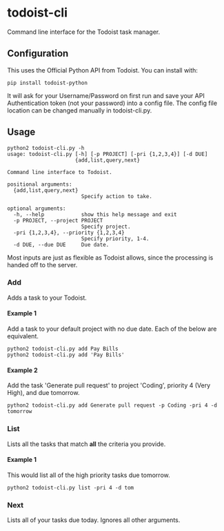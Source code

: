# todoist-cli
Command line interface for the Todoist task manager.

## Configuration
This uses the Official Python API from Todoist. You can install with:

```
pip install todoist-python
```

It will ask for your Username/Password on first run and save your API Authentication token (not your password) into a config file. The config file location can be changed manually in todoist-cli.py.


## Usage

```
python2 todoist-cli.py -h
usage: todoist-cli.py [-h] [-p PROJECT] [-pri {1,2,3,4}] [-d DUE]
                      {add,list,query,next}

Command line interface to Todoist.

positional arguments:
  {add,list,query,next}
                        Specify action to take.

optional arguments:
  -h, --help            show this help message and exit
  -p PROJECT, --project PROJECT
                        Specify project.
  -pri {1,2,3,4}, --priority {1,2,3,4}
                        Specify priority, 1-4.
  -d DUE, --due DUE     Due date.
```

Most inputs are just as flexible as Todoist allows, since the processing is handed off to the server. 

### Add
Adds a task to your Todoist.

#### Example 1
Add a task to your default project with no due date. Each of the below are equivalent.
```
python2 todoist-cli.py add Pay Bills
python2 todoist-cli.py add 'Pay Bills'
```

#### Example 2
Add the task 'Generate pull request' to project 'Coding', priority 4 (Very High), and due tomorrow.
```
python2 todoist-cli.py add Generate pull request -p Coding -pri 4 -d tomorrow
```

### List
Lists all the tasks that match **all** the criteria you provide.

#### Example 1
This would list all of the high priority tasks due tomorrow.
```
python2 todoist-cli.py list -pri 4 -d tom
```

### Next
Lists all of your tasks due today. Ignores all other arguments.